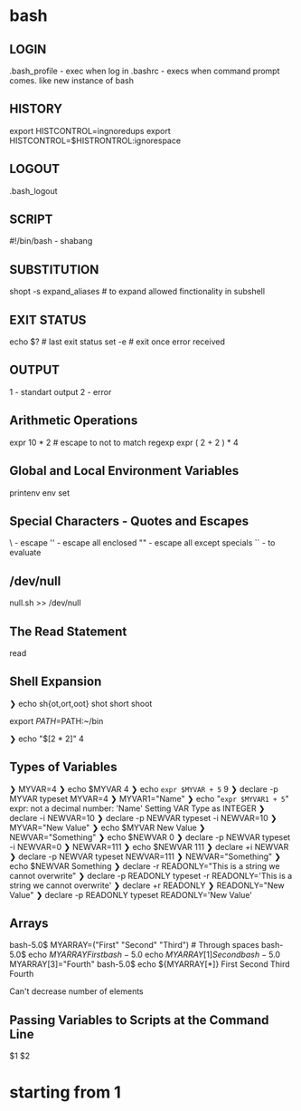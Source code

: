 # bash

LOGIN
-----
.bash_profile - exec when log in
.bashrc - execs when command prompt comes. like new instance of bash

HISTORY
-------
export HISTCONTROL=ingnoredups
export HISTCONTROL=$HISTRONTROL:ignorespace

LOGOUT
------
.bash_logout

SCRIPT
------
#!/bin/bash - shabang

SUBSTITUTION
------------
shopt -s expand_aliases # to expand allowed finctionality in subshell

EXIT STATUS
-----------
echo $? # last exit status
set -e # exit once error received

OUTPUT
------
1 - standart output
2 - error

Arithmetic Operations
---------------------
expr 10 \* 2 # escape to not to match regexp
expr \( 2 + 2 \) \* 4

Global and Local Environment Variables
--------------------------------------
printenv
env
set

Special Characters - Quotes and Escapes
---------------------------------------
\ - escape
'' - escape all enclosed
"" - escape all except specials
`` - to evaluate

/dev/null
---------
null.sh >> /dev/null

The Read Statement
------------------
read

Shell Expansion
---------------
❯ echo sh{ot,ort,oot}
shot short shoot

export $PATH=$PATH:~/bin

❯ echo "$[2 * 2]"
4

Types of Variables
------------------
❯ MYVAR=4
❯ echo $MYVAR
4
❯ echo `expr $MYVAR + 5`
9
❯ declare -p MYVAR
typeset MYVAR=4
❯ MYVAR1="Name"
❯ echo "`expr $MYVAR1 + 5`"
expr: not a decimal number: 'Name'
Setting VAR Type as INTEGER
❯ declare -i NEWVAR=10
❯ declare -p NEWVAR
typeset -i NEWVAR=10
❯ MYVAR="New Value"
❯ echo $MYVAR
New Value
❯ NEWVAR="Something"
❯ echo $NEWVAR
0
❯ declare -p NEWVAR
typeset -i NEWVAR=0
❯ NEWVAR=111
❯ echo $NEWVAR
111
❯ declare +i NEWVAR
❯ declare -p NEWVAR
typeset NEWVAR=111
❯ NEWVAR="Something"
❯ echo $NEWVAR
Something
❯ declare -r READONLY="This is a string we cannot overwrite"
❯ declare -p READONLY
typeset -r READONLY='This is a string we cannot overwrite'
❯ declare +r READONLY
❯ READONLY="New Value"
❯ declare -p READONLY
typeset READONLY='New Value'

Arrays
------
bash-5.0$ MYARRAY=("First" "Second" "Third") # Through spaces
bash-5.0$ echo $MYARRAY
First
bash-5.0$ echo ${MYARRAY[1]}
Second
bash-5.0$ MYARRAY[3]="Fourth"
bash-5.0$ echo ${MYARRAY[*]}
First Second Third Fourth

Can't decrease number of elements

Passing Variables to Scripts at the Command Line
------------------------------------------------
$1 $2
# starting from 1
